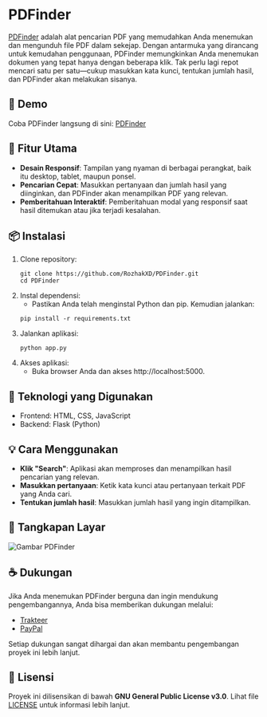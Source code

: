 # PDFinder
[PDFinder](https://github.com/RozhakXD/PDFinder) adalah alat pencarian PDF yang memudahkan Anda menemukan dan mengunduh file PDF dalam sekejap. Dengan antarmuka yang dirancang untuk kemudahan penggunaan, PDFinder memungkinkan Anda menemukan dokumen yang tepat hanya dengan beberapa klik. Tak perlu lagi repot mencari satu per satu—cukup masukkan kata kunci, tentukan jumlah hasil, dan PDFinder akan melakukan sisanya.

## 🚀 Demo
Coba PDFinder langsung di sini: [PDFinder](https://www.pdfinder.rozhakxd.my.id/)

## 🎯 Fitur Utama
- **Desain Responsif**: Tampilan yang nyaman di berbagai perangkat, baik itu desktop, tablet, maupun ponsel.
- **Pencarian Cepat**: Masukkan pertanyaan dan jumlah hasil yang diinginkan, dan PDFinder akan menampilkan PDF yang relevan.
- **Pemberitahuan Interaktif**: Pemberitahuan modal yang responsif saat hasil ditemukan atau jika terjadi kesalahan.

## 📦 Instalasi
1. Clone repository:
    ```
    git clone https://github.com/RozhakXD/PDFinder.git
    cd PDFinder
    ```
2. Instal dependensi:
    - Pastikan Anda telah menginstal Python dan pip. Kemudian jalankan:
    ```
    pip install -r requirements.txt
    ```
3. Jalankan aplikasi:
    ```
    python app.py
    ```
4. Akses aplikasi:
    - Buka browser Anda dan akses http://localhost:5000.

## 🔧 Teknologi yang Digunakan
- Frontend: HTML, CSS, JavaScript
- Backend: Flask (Python)

## 💡 Cara Menggunakan
- **Klik "Search"**: Aplikasi akan memproses dan menampilkan hasil pencarian yang relevan.
- **Masukkan pertanyaan**: Ketik kata kunci atau pertanyaan terkait PDF yang Anda cari.
- **Tentukan jumlah hasil**: Masukkan jumlah hasil yang ingin ditampilkan.

## 📸 Tangkapan Layar
![Gambar PDFinder](https://github.com/user-attachments/assets/6df0c0fc-c904-44a8-b18b-5690398f84d7)

## ☕ Dukungan
Jika Anda menemukan PDFinder berguna dan ingin mendukung pengembangannya, Anda bisa memberikan dukungan melalui:

- [Trakteer](https://trakteer.id/rozhak_official/tip)
- [PayPal](https://paypal.me/rozhak9)

Setiap dukungan sangat dihargai dan akan membantu pengembangan proyek ini lebih lanjut.

## 📄 Lisensi
Proyek ini dilisensikan di bawah **GNU General Public License v3.0**. Lihat file [LICENSE](https://github.com/RozhakXD/PDFinder?tab=GPL-3.0-1-ov-file#) untuk informasi lebih lanjut.
